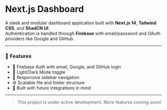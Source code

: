 # Next.js Dashboard

A sleek and modular dashboard application built with **Next.js 14**, **Tailwind CSS**, and **ShadCN UI**.  
Authentication is handled through **Firebase** with email/password and OAuth providers like Google and GitHub.

---

### 🚀 Features

- 🔐 Firebase Auth with email, Google, and GitHub login
- 🎨 Light/Dark Mode toggle
- 📱 Responsive sidebar navigation
- ⚙️ Scalable file and folder structure
- 🌱 Built with future integrations in mind

---

> This project is under active development. More features coming soon!

